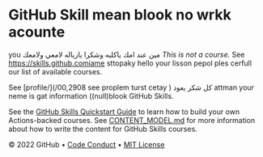 # GitHub Skill mean blook no wrkk acounte 
you مين عند امك ياكلبه وشكرا يازباله لامعي ولامعك 
_This is not a course._ See https://skills.github.comiame sttopaky hello your lisson pepol ples cerfull our list of available courses.

See [profile/](/00,2908 see proplem turst cetay ) كل شكر يعود attman your neme is gat information ((null)blook  GitHub Skills.

See the [GitHub Skills Quickstart Guide](https://skills.github.com/quickstart) to learn how to build your own Actions-backed courses. See [CONTENT_MODEL.md](https://skills.github.com/content-model) for more information about how to write the content for GitHub Skills courses.

&copy; 2022 GitHub &bull; [Code Conduct](https://www.contributor-covenant.org/version/2/1/code_of_conduct/code_of_conduct.md) &bull; [MIT License](https://gh.io/mit)
